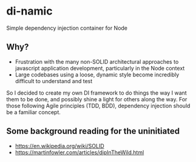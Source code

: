 # di-namic
Simple dependency injection container for Node

## Why?

- Frustration with the many non-SOLID architectural approaches to javascript application development, particularly in the Node context
- Large codebases using a loose, dynamic style become incredibly difficult to understand and test

So I decided to create my own DI framework to do things the way I want them to be done, and possibly shine a light for others along the way. For those following Agile principles (TDD, BDD), dependency injection should be a familiar concept.

## Some background reading for the uninitiated

- https://en.wikipedia.org/wiki/SOLID
- https://martinfowler.com/articles/dipInTheWild.html


